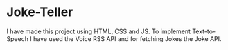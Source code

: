 # Joke-Teller

I have made this project using HTML, CSS and JS. 
To implement Text-to-Speech I have used the Voice RSS API and for fetching Jokes the Joke API.
